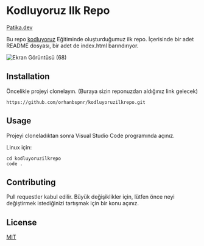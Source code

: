 # Kodluyoruz Ilk Repo

[Patika.dev](https://www.patika.dev/tr)

Bu repo [kodluyoruz](https://kodluyoruz.org/tr/kodluyoruz/) Eğitiminde oluşturduğumuz ilk repo. İçerisinde bir adet README dosyası, bir adet de index.html barındırıyor.

![Ekran Görüntüsü (68)](https://user-images.githubusercontent.com/88325672/195630501-ad7b8ce3-7395-4d05-bab5-a2937ad6a032.png)

## Installation

Öncelikle projeyi clonelayın. (Buraya sizin reponuzdan aldığınız link gelecek)
```
https://github.com/orhanbspnr/kodluyoruzilkrepo.git
```
## Usage

Projeyi cloneladıktan sonra Visual Studio Code programında açınız.

Linux için:

```
cd kodluyoruzilkrepo
code .
```

## Contributing

Pull requestler kabul edilir. Büyük değişiklikler için, lütfen önce neyi değiştirmek istediğinizi tartışmak için bir konu açınız.

## License

[MIT](https://choosealicense.com/licenses/mit/)


